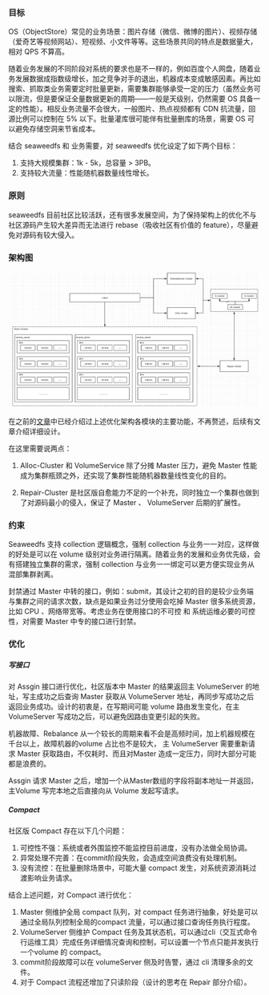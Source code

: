 ### 目标

OS（ObjectStore）常见的业务场景：图片存储（微信、微博的图片）、视频存储（爱奇艺等视频网站）、短视频、小文件等等。这些场景共同的特点是数据量大，相对 QPS 不算高。

随着业务发展的不同阶段对系统的要求也是不一样的，例如百度个人网盘，随着业务发展数据成指数级增长，加之竞争对手的退出，机器成本变成敏感因素。再比如搜索、抓取类业务需要定时批量更新，需要集群能够承受一定的压力（虽然业务可以限流，但是要保证全量数据更新的周期——一般是天级别，仍然需要 OS 具备一定的性能）。相反业务流量不会很大，一般图片、热点视频都有 CDN 抗流量，回源比例可以控制在 5% 以下。批量灌库很可能伴有批量删库的场景，需要 OS 可以避免存储空洞来节省成本。

结合 seaweedfs 和 业务需要，对 seaweedfs 优化设定了如下两个目标：

1. 支持大规模集群：1k - 5k，总容量 > 3PB。
2. 支持较大流量：性能随机器数量线性增长。



### 原则

seaweedfs 目前社区比较活跃，还有很多发展空间，为了保持架构上的优化不与社区源码产生较大差异而无法进行 rebase（吸收社区有价值的 feature），尽量避免对源码有较大侵入。



### 架构图

<img src="../../../images/seaweed_arch_opt.png" alt="seaweed_arch_opt" style="zoom:50%;" />

在之前的[文章](https://github.com/joeylichang/joeylichang.github.io/blob/master/src/seaweed/overview.md)中已经介绍过上述优化架构各模块的主要功能，不再赘述，后续有文章介绍详细设计。

在这里需要说两点：

1. Alloc-Cluster 和 VolumeService 除了分摊 Master 压力，避免 Master 性能成为集群瓶颈之外，还实现了集群性能随机器数量线性变化的目的。

2. Repair-Cluster 是社区版自愈能力不足的一个补充，同时独立一个集群也做到了对源码最小的侵入，保证了 Master 、 VolumeServer 后期的扩展性。

   

### 约束

Seaweedfs 支持 collection 逻辑概念，强制 collection 与业务一一对应，这样做的好处是可以在 volume 级别对业务进行隔离。随着业务的发展和业务优先级，会有搭建独立集群的需求，强制 collection 与业务一一绑定可以更方便实现业务从混部集群剥离。

封禁通过 Master 中转的接口，例如：submit，其设计之初的目的是较少业务端与集群之间的请求次数，缺点是如果业务过分使用会吃掉 Master 很多系统资源，比如 CPU 、网络带宽等。考虑业务在使用接口的不可控 和 系统运维必要的可控性，对需要 Master 中专的接口进行封禁。



### 优化

##### 写接口

 对 Assgin 接口进行优化，社区版本中 Master 的结果返回主 VolumeServer 的地址，写主成功之后查询 Master 获取从 VolumeServer 地址，再同步写成功之后返回业务成功。设计的初衷是，在写期间可能 volume 路由发生变化，在主 VolumeServer 写成功之后，可以避免因路由变更引起的失败。

机器故障、Rebalance 从一个较长的周期来看不会是高频时间，加上机器规模在千台以上，故障机器的volume 占比也不是较大， 主 VolumeServer 需要重新请求 Master 获取路由，不仅耗时、而且对Master 造成一定压力，同时大部分可能都是浪费的。

Assgin 请求 Master 之后，增加一个从Master数组的字段将副本地址一并返回，主Volume 写完本地之后直接向从 Volume 发起写请求。

##### Compact

社区版 Compact 存在以下几个问题：

1. 可控性不强：系统或者外围监控不能监控目前进度，没有办法做全局协调。
2. 异常处理不完善：在commit阶段失败，会造成空间浪费没有处理机制。
3. 没有流控：在批量删除场景中，可能大量 compact 发生，对系统资源消耗过渡影响业务请求。

结合上述问题，对 Compact 进行优化：

1. Master 侧维护全局 compact 队列，对 compact 任务进行抽象，好处是可以通过全局队列控制全局的compact 流量，可以通过接口查询任务执行程度。
2. VolumeServer 侧维护 Compact 任务及其状态机，可以通过cli（交互式命令行运维工具）完成任务详细情况查询和控制，可以设置一个节点只能并发执行一个volume 的 compact。
3. commit阶段故障可以在 volumeServer 侧及时告警，通过 cli 清理多余的文件。
4. 对于 Compact 流程还增加了只读阶段（设计的思考在 Repair 部分介绍）。
